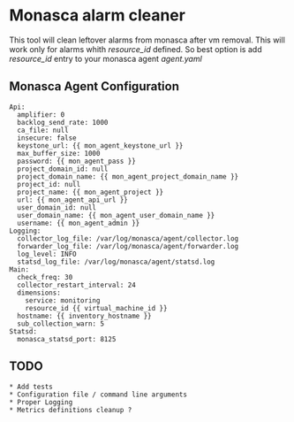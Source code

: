 # Monasca alarm cleaner

This tool will clean leftover alarms from monasca after vm removal. This will work only for
alarms whith _resource_id_ defined. So best option is add _resource_id_ entry to your
monasca agent _agent.yaml_


## Monasca Agent Configuration

```
Api:
  amplifier: 0
  backlog_send_rate: 1000
  ca_file: null
  insecure: false
  keystone_url: {{ mon_agent_keystone_url }}
  max_buffer_size: 1000
  password: {{ mon_agent_pass }}
  project_domain_id: null
  project_domain_name: {{ mon_agent_project_domain_name }}
  project_id: null
  project_name: {{ mon_agent_project }}
  url: {{ mon_agent_api_url }}
  user_domain_id: null
  user_domain_name: {{ mon_agent_user_domain_name }}
  username: {{ mon_agent_admin }}
Logging:
  collector_log_file: /var/log/monasca/agent/collector.log
  forwarder_log_file: /var/log/monasca/agent/forwarder.log
  log_level: INFO
  statsd_log_file: /var/log/monasca/agent/statsd.log
Main:
  check_freq: 30
  collector_restart_interval: 24
  dimensions:
    service: monitoring
    resource_id {{ virtual_machine_id }}
  hostname: {{ inventory_hostname }}
  sub_collection_warn: 5
Statsd:
  monasca_statsd_port: 8125

```

## TODO

    * Add tests
    * Configuration file / command line arguments
    * Proper Logging
    * Metrics definitions cleanup ?
